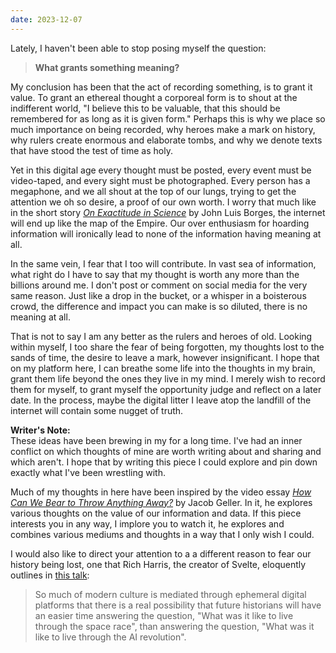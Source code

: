 ```yaml
---
date: 2023-12-07
---
```

Lately, I haven't been able to stop posing myself the question:

> **What grants something meaning?**

My conclusion has been that the act of recording something, is to grant it value. To grant an ethereal thought a corporeal form is to shout at the indifferent world, "I believe this to be valuable, that this should be remembered for as long as it is given form." Perhaps this is why we place so much importance on being recorded, why heroes make a mark on history, why rulers create enormous and elaborate tombs, and why we denote texts that have stood the test of time as holy. 

Yet in this digital age every thought must be posted, every event must be video-taped, and every sight must be photographed. Every person has a megaphone, and we all shout at the top of our lungs, trying to get the attention we oh so desire, a proof of our own worth. I worry that much like in the short story [*On Exactitude in Science*](https://kwarc.info/teaching/TDM/Borges.pdf) by John Luis Borges, the internet will end up like the map of the Empire. Our over enthusiasm for hoarding information will ironically lead to none of the information having meaning at all.

In the same vein, I fear that I too will contribute. In vast sea of information, what right do I have to say that my thought is worth any more than the billions around me. I don't post or comment on social media for the very same reason. Just like a drop in the bucket, or a whisper in a boisterous crowd, the difference and impact you can make is so diluted, there is no meaning at all.

That is not to say I am any better as the rulers and heroes of old. Looking within myself, I too share the fear of being forgotten, my thoughts lost to the sands of time, the desire to leave a mark, however insignificant. I hope that on my platform here, I can breathe some life into the thoughts in my brain, grant them life beyond the ones they live in my mind. I merely wish to record them for myself, to grant myself the opportunity judge and reflect on a later date. In the process, maybe the digital litter I leave atop the landfill of the internet will contain some nugget of truth.

**Writer's Note:** \
These ideas have been brewing in my for a long time. I've had an inner conflict on which thoughts of mine are worth writing about and sharing and which aren't. I hope that by writing this piece I could explore and pin down exactly what I've been wrestling with.

Much of my thoughts in here have been inspired by the video essay [*How Can We Bear to Throw Anything Away?*](https://youtu.be/ukJ_UA-JS5o?si=V3ViXqRGkZ5CpMKy)  by Jacob Geller. In it, he explores various thoughts on the value of our information and data. If this piece interests you in any way, I implore you to watch it, he explores and combines various mediums and thoughts in a way that I only wish I could.

I would also like to direct your attention to a a different reason to fear our history being lost, one that Rich Harris, the creator of Svelte, eloquently outlines in [this talk](https://youtu.be/uXCipjbcQfM?si=MCdpUC3RS-_nbiU6&t=407):

> So much of modern culture is mediated through ephemeral digital platforms that there is a real possibility that future historians will have an easier time answering the question, "What was it like to live through the space race", than answering the question, "What was it like to live through the AI revolution".